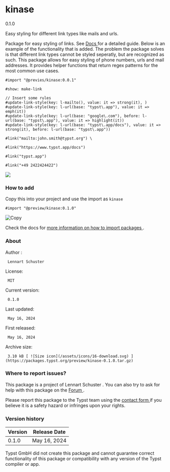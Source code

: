 #  kinase

0.1.0

Easy styling for different link types like mails and urls.

Package for easy styling of links. See [ Docs
](https://github.com/typst/packages/raw/main/packages/preview/kinase/0.1.0/docs/manual.pdf)
for a detailed guide. Below is an example of the functionality that is added.
The problem the package solves is that different link types cannot be styled
seperatly, but are recognized as such. This package allows for easy styling of
phone numbers, urls and mail addresses. It provides helper functions that
return regex patterns for the most common use cases.

    
    
    #import "@previes/kinase:0.0.1"
    
    #show: make-link
    
    // Insert some rules
    #update-link-style(key: l-mailto(), value: it => strong(it), )
    #update-link-style(key: l-url(base: "typst\.app"), value: it => emph(it))
    #update-link-style(key: l-url(base: "google\.com"), before: l-url(base: "typst\.app"), value: it => highlight(it))
    #update-link-style(key: l-url(base: "typst\.app/docs"), value: it => strong(it), before: l-url(base: "typst\.app"))
    
    #link("mailto:john.smith@typst.org") \
    
    #link("https://www.typst.app/docs")
    
    #link("typst.app")
    
    #link("+49 2422424422")
    

![](https://github.com/typst/packages/raw/main/packages/preview/kinase/0.1.0/ressources/example.png)

###  How to add

Copy this into your project and use the import as  ` kinase `

    
    
    #import "@preview/kinase:0.1.0"

![Copy](/assets/icons/16-copy.svg)

Check the docs for  [ more information on how to import packages
](https://typst.app/docs/reference/scripting/#packages) .

###  About

Author  :

     Lennart Schuster 
License:

     MIT 
Current version:

     0.1.0 
Last updated:

     May 16, 2024 
First released:

     May 16, 2024 
Archive size:

     3.10 kB [ ![Size icon](/assets/icons/16-download.svg) ](https://packages.typst.org/preview/kinase-0.1.0.tar.gz)

###  Where to report issues?

This  package  is a project of  Lennart Schuster  .  You can also try to ask
for help with this  package  on the  [ Forum ](https://forum.typst.app) .

Please report this  package  to the Typst team using the  [ contact form
](https://typst.app/contact) if you believe it is a safety hazard or infringes
upon your rights.

###  Version history

Version  |  Release Date   
---|---  
0.1.0  |  May 16, 2024   
  
Typst GmbH did not create this  package  and cannot guarantee correct
functionality of this  package  or compatibility with any version of the Typst
compiler or app.


